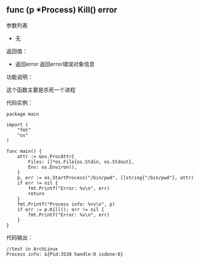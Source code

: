 ## func (p *Process) Kill() error

参数列表

- 无

返回值：

- 返回error 返回error错误对象信息

功能说明：

这个函数主要是杀死一个进程

代码实例：

    package main

    import (
        "fmt"
        "os"
    )

    func main() {
        attr := &os.ProcAttr{
            Files: []*os.File{os.Stdin, os.Stdout},
            Env: os.Environ(),
        }
        p, err := os.StartProcess("/bin/pwd", []string{"/bin/pwd"}, attr)
        if err != nil {
            fmt.Printf("Error: %v\n", err)
            return
        }
        fmt.Printf("Process info: %+v\n", p)
        if err := p.Kill(); err != nil {
            fmt.Printf("Error: %v\n", err)
        }
    }

代码输出：

    //test in ArchLinux
    Process info: &{Pid:3538 handle:0 isdone:0}
